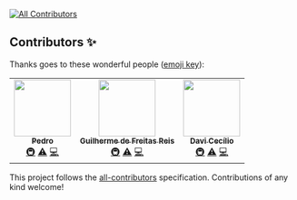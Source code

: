 
<!-- ALL-CONTRIBUTORS-BADGE:START - Do not remove or modify this section -->
[![All Contributors](https://img.shields.io/badge/all_contributors-2-orange.svg?style=flat-square)](#contributors-)
<!-- ALL-CONTRIBUTORS-BADGE:END -->

## Contributors ✨

Thanks goes to these wonderful people ([emoji key](https://allcontributors.org/docs/en/emoji-key)):

<!-- ALL-CONTRIBUTORS-LIST:START - Do not remove or modify this section -->
<!-- prettier-ignore-start -->
<!-- markdownlint-disable -->
<table>
  <tr>
    <td align="center"><a href="https://github.com/pedrohbribeiro"><img src="https://avatars0.githubusercontent.com/u/43688538?v=4" width="100px;" alt=""/><br /><sub><b>Pedro</b></sub></a><br /><a href="#infra-pedrohbribeiro" title="Infrastructure (Hosting, Build-Tools, etc)">🚇</a> <a href="https://github.com/GuilhermeReis9876/Projeto_C_ATP_SI/commits?author=pedrohbribeiro" title="Tests">⚠️</a> <a href="https://github.com/GuilhermeReis9876/Projeto_C_ATP_SI/commits?author=pedrohbribeiro" title="Code">💻</a></td>
    <td align="center"><a href="https://guilhermefreis.com.br"><img src="https://avatars0.githubusercontent.com/u/40269684?v=4" width="100px;" alt=""/><br /><sub><b>Guilherme de Freitas Reis</b></sub></a><br /><a href="#infra-GuilhermeReis9876" title="Infrastructure (Hosting, Build-Tools, etc)">🚇</a> <a href="https://github.com/GuilhermeReis9876/Projeto_C_ATP_SI/commits?author=GuilhermeReis9876" title="Tests">⚠️</a> <a href="https://github.com/GuilhermeReis9876/Projeto_C_ATP_SI/commits?author=GuilhermeReis9876" title="Code">💻</a></td>
    <td align="center"><a href="https://github.com/DaviCecilio"><img src="https://avatars3.githubusercontent.com/u/53492145?v=4" width="100px;" alt=""/><br /><sub><b>Davi Cecílio</b></sub></a><br /><a href="#infra-DaviCecilio" title="Infrastructure (Hosting, Build-Tools, etc)">🚇</a> <a href="https://github.com/GuilhermeReis9876/Projeto_C_ATP_SI/commits?author=DaviCecilio" title="Tests">⚠️</a> <a href="https://github.com/GuilhermeReis9876/Projeto_C_ATP_SI/commits?author=DaviCecilio" title="Code">💻</a></td>
  </tr>
</table>

<!-- markdownlint-enable -->
<!-- prettier-ignore-end -->
<!-- ALL-CONTRIBUTORS-LIST:END -->

This project follows the [all-contributors](https://github.com/all-contributors/all-contributors) specification. Contributions of any kind welcome!